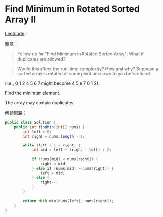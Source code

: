 # Find Minimum in Rotated Sorted Array II

[Leetcode](https://leetcode.com/problems/find-minimum-in-rotated-sorted-array-ii/)

題意：

>Follow up for "Find Minimum in Rotated Sorted Array":
What if duplicates are allowed?

>Would this affect the run-time complexity? How and why?
Suppose a sorted array is rotated at some pivot unknown to you beforehand.

(i.e., 0 1 2 4 5 6 7 might become 4 5 6 7 0 1 2).

Find the minimum element.

The array may contain duplicates.


解題思路：


```java
public class Solution {
    public int findMin(int[] nums) {
        int left = 0;
        int right = nums.length - 1;
        
        while (left + 1 < right) {
            int mid = left + (right - left) / 2;
            
            if (nums[mid] < nums[right]) {
                right = mid;
            } else if (nums[mid] > nums[right]) {
                left = mid;
            } else {
                right--;
            }
        }
        
        return Math.min(nums[left], nums[right]);
    }
}
```